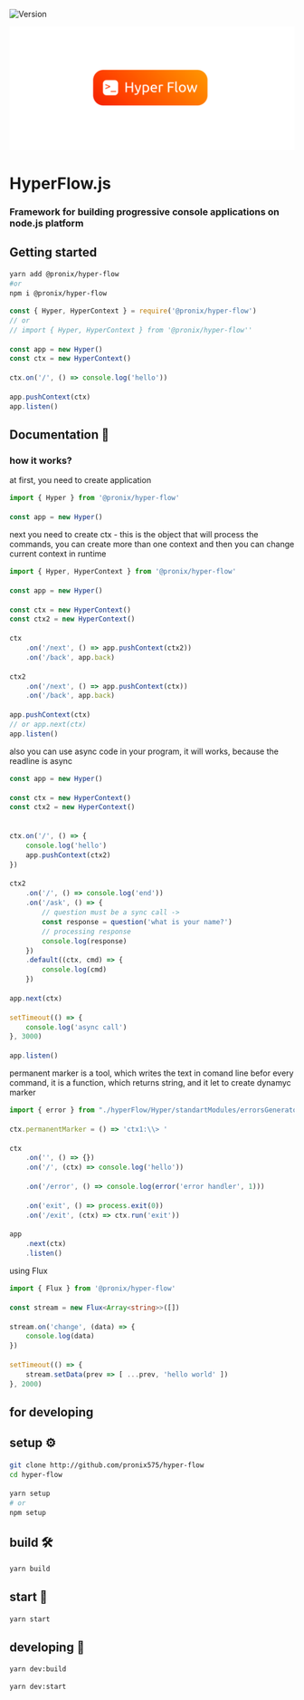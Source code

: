 ![Version](https://img.shields.io/badge/version-1.1.0-g.svg)

![](/screenshots/logo.png)
# HyperFlow.js
### Framework for building progressive console applications on node.js platform

## Getting started
```bash
yarn add @pronix/hyper-flow
#or
npm i @pronix/hyper-flow
```
```javascript
const { Hyper, HyperContext } = require('@pronix/hyper-flow')
// or
// import { Hyper, HyperContext } from '@pronix/hyper-flow''

const app = new Hyper()
const ctx = new HyperContext()

ctx.on('/', () => console.log('hello'))

app.pushContext(ctx)
app.listen()
```

## Documentation 📄
### how it works?
at first, you need to create application
```typescript
import { Hyper } from '@pronix/hyper-flow'

const app = new Hyper()
```
next you need to create ctx - this is the object that will process the commands, you can create more than one context and then you can change current context in runtime 
```typescript
import { Hyper, HyperContext } from '@pronix/hyper-flow'

const app = new Hyper()

const ctx = new HyperContext()
const ctx2 = new HyperContext()

ctx
    .on('/next', () => app.pushContext(ctx2))
    .on('/back', app.back)

ctx2
    .on('/next', () => app.pushContext(ctx))
    .on('/back', app.back)

app.pushContext(ctx)
// or app.next(ctx)
app.listen()
```
also you can use async code in your program, it will works, because the readline is async
```typescript
const app = new Hyper()

const ctx = new HyperContext()
const ctx2 = new HyperContext()


ctx.on('/', () => {
    console.log('hello')
    app.pushContext(ctx2)
})

ctx2
    .on('/', () => console.log('end'))
    .on('/ask', () => {
        // question must be a sync call ->
        const response = question('what is your name?')
        // processing response
        console.log(response)
    })
    .default((ctx, cmd) => {
        console.log(cmd)
    })

app.next(ctx)

setTimeout(() => {
    console.log('async call')
}, 3000)

app.listen()
```
permanent marker is a tool, which writes the text in comand line befor every command, it is a function, which returns string, and it let to create dynamyc marker
```typescript
import { error } from "./hyperFlow/Hyper/standartModules/errorsGenerator";

ctx.permanentMarker = () => 'ctx1:\\> '

ctx
    .on('', () => {})
    .on('/', (ctx) => console.log('hello'))
    
    .on('/error', () => console.log(error('error handler', 1)))
    
    .on('exit', () => process.exit(0))
    .on('/exit', (ctx) => ctx.run('exit'))

app
    .next(ctx)
    .listen()
```
using Flux
```typescript
import { Flux } from '@pronix/hyper-flow'

const stream = new Flux<Array<string>>([])

stream.on('change', (data) => {
    console.log(data)
})

setTimeout(() => {
    stream.setData(prev => [ ...prev, 'hello world' ])
}, 2000)
```

## for developing
## setup ⚙️
```bash
git clone http://github.com/pronix575/hyper-flow
cd hyper-flow

yarn setup
# or
npm setup
```
## build 🛠
```bash
yarn build
```
## start 🚀
```bash
yarn start
```

## developing 🧱
```bash
yarn dev:build
```
```bash
yarn dev:start
```
